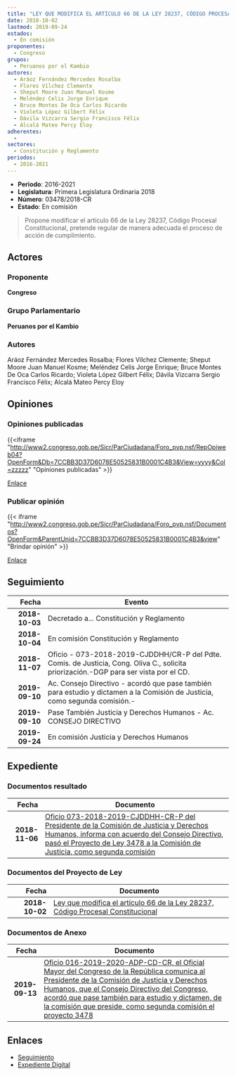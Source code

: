```yaml
---
title: "LEY QUE MODIFICA EL ARTÍCULO 66 DE LA LEY 28237, CÓDIGO PROCESAL CONSTITUCIONAL"
date: 2018-10-02
lastmod: 2019-09-24
estados: 
  - En comisión
proponentes: 
  - Congreso
grupos: 
  - Peruanos por el Kambio
autores: 
  - Aráoz Fernández Mercedes Rosalba
  - Flores Vílchez Clemente
  - Sheput Moore Juan Manuel Kosme
  - Meléndez Celis Jorge Enrique
  - Bruce Montes De Oca Carlos Ricardo
  - Violeta López Gilbert Félix
  - Dávila Vizcarra Sergio Francisco Félix
  - Alcalá Mateo Percy Eloy
adherentes: 
  - 
sectores: 
  - Constitución y Reglamento
periodos: 
  - 2016-2021
---
```


- **Periodo**: 2016-2021
- **Legislatura**: Primera Legislatura Ordinaria 2018
- **Número**: 03478/2018-CR
- **Estado**: En comisión

> Propone modificar el artículo 66 de la Ley 28237, Código Procesal Constitucional, pretende regular de manera adecuada el proceso de acción de cumplimiento.


## Actores

### Proponente

**Congreso**

### Grupo Parlamentario

**Peruanos por el Kambio**

### Autores

Aráoz Fernández Mercedes Rosalba; Flores Vílchez Clemente; Sheput Moore Juan Manuel Kosme; Meléndez Celis Jorge Enrique; Bruce Montes De Oca Carlos Ricardo; Violeta López Gilbert Félix; Dávila Vizcarra Sergio Francisco Félix; Alcalá Mateo Percy Eloy


## Opiniones

### Opiniones publicadas

{{<iframe "http://www2.congreso.gob.pe/Sicr/ParCiudadana/Foro_pvp.nsf/RepOpiweb04?OpenForm&Db=7CCBB3D37D6078E50525831B0001C4B3&View=yyyy&Col=zzzzz" "Opiniones publicadas" >}}

[Enlace](http://www2.congreso.gob.pe/Sicr/ParCiudadana/Foro_pvp.nsf/RepOpiweb04?OpenForm&Db=7CCBB3D37D6078E50525831B0001C4B3&View=yyyy&Col=zzzzz)
### Publicar opinión

{{< iframe "http://www2.congreso.gob.pe/Sicr/ParCiudadana/Foro_pvp.nsf/Documentos?OpenForm&ParentUnid=7CCBB3D37D6078E50525831B0001C4B3&view" "Brindar opinión" >}}

[Enlace](http://www2.congreso.gob.pe/Sicr/ParCiudadana/Foro_pvp.nsf/Documentos?OpenForm&ParentUnid=7CCBB3D37D6078E50525831B0001C4B3&view)

## Seguimiento

| Fecha | Evento |
|------:|--------|
| **2018-10-03** | Decretado a... Constitución y Reglamento|
| **2018-10-04** | En comisión Constitución y Reglamento|
| **2018-11-07** | Oficio - 073-2018-2019-CJDDHH/CR-P del Pdte. Comis. de Justicia, Cong. Oliva C., solicita priorización.-DGP para ser vista por el CD.|
| **2019-09-10** | Ac. Consejo Directivo - acordó que pase también para estudio y dictamen a la Comisión de Justicia, como segunda comisión.-|
| **2019-09-10** | Pase También Justicia y Derechos Humanos - Ac. CONSEJO DIRECTIVO|
| **2019-09-24** | En comisión Justicia y Derechos Humanos|


## Expediente


### Documentos resultado

| Fecha | Documento |
|------:|--------|
| **2018-11-06** | [Oficio 073-2018-2019-CJDDHH-CR-P del Presidente de la Comisión de Justicia y Derechos Humanos, informa con acuerdo del Consejo Directivo, pasó el Proyecto de Ley 3478 a la Comisión de Justicia, como segunda comisión](http://www.leyes.congreso.gob.pe/Documentos/2016_2021/Consejo_Directivo/Pedidos_Pase_a_Comision/OFICIO-073-2018-2019-CJDDHH-CR-P.PDF) |

### Documentos del Proyecto de Ley

| Fecha | Documento |
|------:|--------|
| **2018-10-02** | [Ley que modifica el artículo 66 de la Ley 28237, Código Procesal Constitucional](http://www.leyes.congreso.gob.pe/Documentos/2016_2021/Proyectos_de_Ley_y_de_Resoluciones_Legislativas/PL0347820181002..PDF) |

### Documentos de Anexo

| Fecha | Documento |
|------:|--------|
| **2019-09-13** | [Oficio 016-2019-2020-ADP-CD-CR, el Oficial Mayor del Congreso de la República comunica al Presidente de la Comisión de Justicia y Derechos Humanos, que el Consejo Directivo del Congreso, acordó que pase también para estudio y dictamen, de la comisión que preside, como segunda comisión el proyecto 3478](http://www.leyes.congreso.gob.pe/Documentos/2016_2021/Oficios/Oficialia_Mayor/OFICIO-016-2019-2020-ADP-CD-CR.pdf) |

## Enlaces 

- [Seguimiento](http://www2.congreso.gob.pe/Sicr/TraDocEstProc/CLProLey2016.nsf/f7fff46988ca05b1052578e100829cc7/9e10ef1fcc355ed70525831a007bcb49?OpenDocument)
- [Expediente Digital](http://www2.congreso.gob.pe/Sicr/TraDocEstProc/CLProLey2016.nsf/f7fff46988ca05b1052578e100829cc7/9e10ef1fcc355ed70525831a007bcb49?OpenDocument&Click=05257FB7005EB655.eb71d0cf91d8294e05256cdf006b5706/$Body/0.1C6C)
